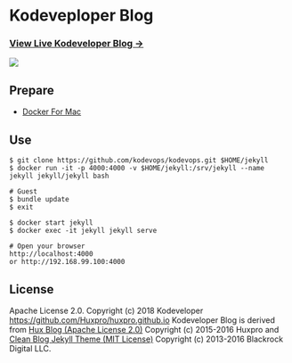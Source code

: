 # Kodeveploper Blog

### [View Live Kodeveloper Blog &rarr;](https://kodeveloper.com)

![](https://kodeveloper.com/img/blog-desktop.png)


## Prepare

- [Docker For Mac](https://store.docker.com/editions/community/docker-ce-desktop-mac)

## Use

```
$ git clone https://github.com/kodevops/kodevops.git $HOME/jekyll
$ docker run -it -p 4000:4000 -v $HOME/jekyll:/srv/jekyll --name jekyll jekyll/jekyll bash

# Guest
$ bundle update
$ exit

$ docker start jekyll
$ docker exec -it jekyll jekyll serve

# Open your browser
http://localhost:4000
or http://192.168.99.100:4000
```

## License

Apache License 2.0.
Copyright (c) 2018 Kodeveloper
https://github.com/Huxpro/huxpro.github.io
Kodeveloper Blog is derived from [Hux Blog (Apache License 2.0)](https://github.com/Huxpro/huxpro.github.io) Copyright (c) 2015-2016 Huxpro and [Clean Blog Jekyll Theme (MIT License)](https://github.com/BlackrockDigital/startbootstrap-clean-blog-jekyll/)
Copyright (c) 2013-2016 Blackrock Digital LLC.
